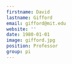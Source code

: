 ```yaml
---
firstname: David
lastname: Gifford
email: gifford@mit.edu
website: ''
date: 1980-01-01
image: gifford.jpg
position: Professor
group: pi
---
```

